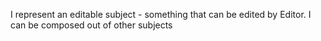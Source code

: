I represent an editable subject - something that can be edited by Editor.
I can be composed out of other subjects